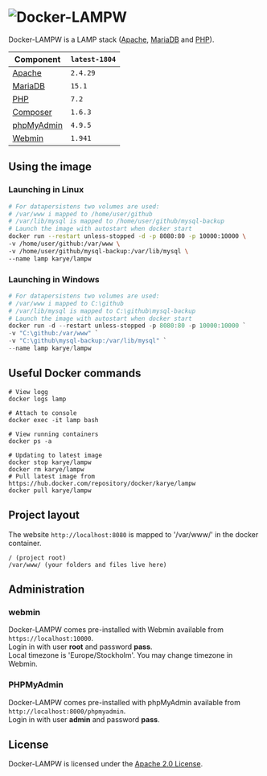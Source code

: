 # ![Docker-LAMPW][logo]
Docker-LAMPW is a LAMP stack ([Apache][apache], [MariaDB][mariadb] and [PHP][php]).

Component | `latest-1804`
---|---
[Apache][apache] |`2.4.29`
[MariaDB][mariadb] |`15.1`
[PHP][php] | `7.2`
[Composer][composer] | `1.6.3`
[phpMyAdmin][phpmyadmin] | `4.9.5`
[Webmin][webmin] | `1.941`

## Using the image
### Launching in Linux
```bash
# For datapersistens two volumes are used:
# /var/www i mapped to /home/user/github
# /var/lib/mysql is mapped to /home/user/github/mysql-backup
# Launch the image with autostart when docker start
docker run --restart unless-stopped -d -p 8080:80 -p 10000:10000 \
-v /home/user/github:/var/www \
-v /home/user/github/mysql-backup:/var/lib/mysql \
--name lamp karye/lampw
```

### Launching in Windows
```powershell
# For datapersistens two volumes are used:
# /var/www i mapped to C:\github
# /var/lib/mysql is mapped to C:\github\mysql-backup
# Launch the image with autostart when docker start
docker run -d --restart unless-stopped -p 8080:80 -p 10000:10000 `
-v "C:\github:/var/www" `
-v "C:\github\mysql-backup:/var/lib/mysql" `
--name lamp karye/lampw
```

## Useful Docker commands
```shell
# View logg
docker logs lamp

# Attach to console
docker exec -it lamp bash

# View running containers
docker ps -a

# Updating to latest image
docker stop karye/lampw
docker rm karye/lampw
# Pull latest image from https://hub.docker.com/repository/docker/karye/lampw
docker pull karye/lampw
```

## Project layout
The website `http://localhost:8080` is mapped to '/var/www/' in the docker container.
```
/ (project root)
/var/www/ (your folders and files live here)
```

## Administration
### webmin
Docker-LAMPW comes pre-installed with Webmin available from `https://localhost:10000`.\
Login in with user **root** and password **pass**.\
Local timezone is 'Europe/Stockholm'. You may change timezone in Webmin.

### PHPMyAdmin
Docker-LAMPW comes pre-installed with phpMyAdmin available from `http://localhost:8000/phpmyadmin`.\
Login in with user **admin** and password **pass**.

## License
Docker-LAMPW is licensed under the [Apache 2.0 License][info-license].

[logo]: https://cdn.rawgit.com/mattrayner/docker-lamp/831976c022782e592b7e2758464b2a9efe3da042/docs/logo.svg

[apache]: http://www.apache.org/
[mariadb]: https://mariadb.org/
[php]: http://php.net/
[composer]: https://getcomposer.org/
[phpmyadmin]: https://www.phpmyadmin.net/
[Webmin]: http://www.webmin.com/

[end-of-life]: http://php.net/supported-versions.php

[info-docker-hub]: https://hub.docker.com/r/mattrayner/lamp
[info-license]: LICENSE